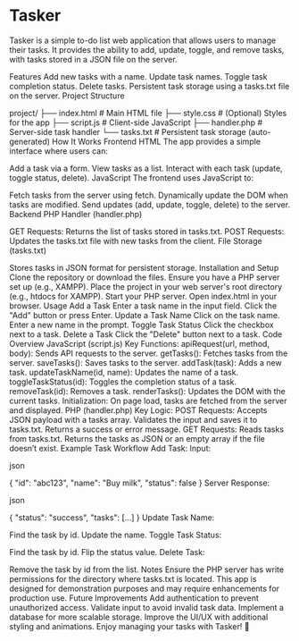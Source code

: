 <h1>Tasker</h1>
Tasker is a simple to-do list web application that allows users to manage their tasks. It provides the ability to add, update, toggle, and remove tasks, with tasks stored in a JSON file on the server.

Features
Add new tasks with a name.
Update task names.
Toggle task completion status.
Delete tasks.
Persistent task storage using a tasks.txt file on the server.
Project Structure
 
  
project/
├── index.html      # Main HTML file
├── style.css       # (Optional) Styles for the app
├── script.js       # Client-side JavaScript
├── handler.php     # Server-side task handler
└── tasks.txt       # Persistent task storage (auto-generated)
How It Works
Frontend
HTML
The app provides a simple interface where users can:

Add a task via a form.
View tasks as a list.
Interact with each task (update, toggle status, delete).
JavaScript
The frontend uses JavaScript to:

Fetch tasks from the server using fetch.
Dynamically update the DOM when tasks are modified.
Send updates (add, update, toggle, delete) to the server.
Backend
PHP Handler (handler.php)

GET Requests: Returns the list of tasks stored in tasks.txt.
POST Requests: Updates the tasks.txt file with new tasks from the client.
File Storage (tasks.txt)

Stores tasks in JSON format for persistent storage.
Installation and Setup
Clone the repository or download the files.
Ensure you have a PHP server set up (e.g., XAMPP).
Place the project in your web server's root directory (e.g., htdocs for XAMPP).
Start your PHP server.
Open index.html in your browser.
Usage
Add a Task
Enter a task name in the input field.
Click the "Add" button or press Enter.
Update a Task Name
Click on the task name.
Enter a new name in the prompt.
Toggle Task Status
Click the checkbox next to a task.
Delete a Task
Click the "Delete" button next to a task.
Code Overview
JavaScript (script.js)
Key Functions:
apiRequest(url, method, body): Sends API requests to the server.
getTasks(): Fetches tasks from the server.
saveTasks(): Saves tasks to the server.
addTask(task): Adds a new task.
updateTaskName(id, name): Updates the name of a task.
toggleTaskStatus(id): Toggles the completion status of a task.
removeTask(id): Removes a task.
renderTasks(): Updates the DOM with the current tasks.
Initialization:
On page load, tasks are fetched from the server and displayed.
PHP (handler.php)
Key Logic:
POST Requests:
Accepts JSON payload with a tasks array.
Validates the input and saves it to tasks.txt.
Returns a success or error message.
GET Requests:
Reads tasks from tasks.txt.
Returns the tasks as JSON or an empty array if the file doesn’t exist.
Example Task Workflow
Add Task:
Input:

json
  
{ "id": "abc123", "name": "Buy milk", "status": false }
Server Response:

json
  
{ "status": "success", "tasks": [...] }
Update Task Name:

Find the task by id.
Update the name.
Toggle Task Status:

Find the task by id.
Flip the status value.
Delete Task:

Remove the task by id from the list.
Notes
Ensure the PHP server has write permissions for the directory where tasks.txt is located.
This app is designed for demonstration purposes and may require enhancements for production use.
Future Improvements
Add authentication to prevent unauthorized access.
Validate input to avoid invalid task data.
Implement a database for more scalable storage.
Improve the UI/UX with additional styling and animations.
Enjoy managing your tasks with Tasker! 🎯
